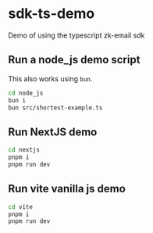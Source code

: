 # sdk-ts-demo

Demo of using the typescript zk-email sdk

## Run a node_js demo script

This also works using `bun`.

```bash
cd node_js
bun i
bun src/shortest-example.ts
```

## Run NextJS demo

```bash
cd nextjs
pnpm i
pnpm run dev
```

## Run vite vanilla js demo

```bash
cd vite
pnpm i
pnpm run dev
```
